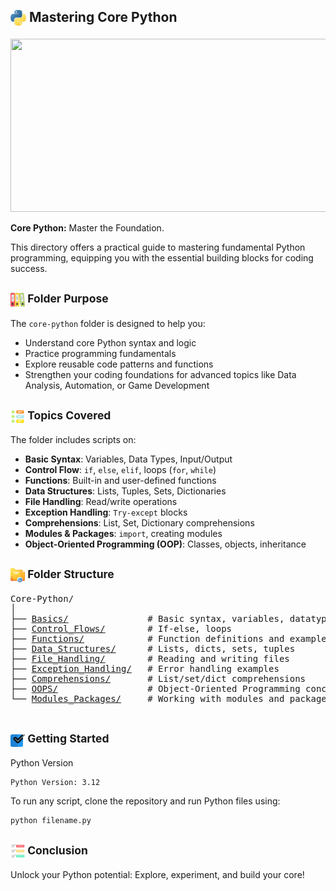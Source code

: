 <html>
<body>
  <h2><sub><img src="https://github.com/RadhikaDeshpande1010/skill-icon/blob/main/general-icon/python-icon.png" height="25" width="25"></sub> Mastering Core Python</h2>
  <img src="https://github.com/RadhikaDeshpande1010/Core-Python/blob/main/Core-Python.png" height="277" width="1200">
  <p><strong>Core Python:</strong> Master the Foundation.</p>
  <p>This directory offers a practical guide to mastering fundamental Python programming, equipping you with the essential building blocks for coding success.</p>

  <h2>
    <div style="display: flex; align-items: center;">
      <sub>
          <img src="https://github.com/RadhikaDeshpande1010/skill-icon/blob/main/general-icon/folder-purpose.png" alt="Icon" height="23" width="23" valign="middle"> 
          <span style="margin: 0;">Folder Purpose</span>
      </sub>
    </div>
  </h2>
  <p>The <code>core-python</code> folder is designed to help you:</p>
  <ul>
      <li>Understand core Python syntax and logic</li>
      <li>Practice programming fundamentals</li>
      <li>Explore reusable code patterns and functions</li>
       <li>Strengthen your coding foundations for advanced topics like Data Analysis, Automation, or Game Development</li>
  </ul>
      
  <h2>
    <div style="display: flex; align-items: center;">
       <sub>
          <img src="https://github.com/RadhikaDeshpande1010/skill-icon/blob/main/general-icon/topics-covered.png" alt="Icon" height="23" width="23" valign="middle"> 
          <span style="margin: 0;">Topics Covered</span>
       </sub>
    </div>
  </h2>
  <p>The folder includes scripts on:</p>
    <ul>
        <li><strong>Basic Syntax</strong>: Variables, Data Types, Input/Output</li>
        <li><strong>Control Flow</strong>: <code>if</code>, <code>else</code>, <code>elif</code>, loops (<code>for</code>, <code>while</code>)</li>
        <li><strong>Functions</strong>: Built-in and user-defined functions</li>
        <li><strong>Data Structures</strong>: Lists, Tuples, Sets, Dictionaries</li>
        <li><strong>File Handling</strong>: Read/write operations</li>
        <li><strong>Exception Handling</strong>: <code>Try-except</code> blocks</li>
        <li><strong>Comprehensions</strong>: List, Set, Dictionary comprehensions</li>
        <li><strong>Modules & Packages</strong>: <code>import</code>, creating modules</li>
        <li><strong>Object-Oriented Programming (OOP)</strong>: Classes, objects, inheritance</li>
    </ul>
  <p>
  
  <h2>
    <div style="display: flex; align-items: center;">
      <sub>
          <img src="https://github.com/RadhikaDeshpande1010/skill-icon/blob/main/general-icon/folder-structure.png" alt="Icon" height="23" width="23" valign="middle"> 
          <span style="margin: 0;">Folder Structure</span>
      </sub>
    </div>
  </h2>
  <div class="folder-structure">
    <pre>
Core-Python/
│
├── <a href="Core-Python/Basics.md">Basics/</a>               # Basic syntax, variables, datatypes
├── <a href="Core-Python/Control_Flows">Control_Flows/</a>        # If-else, loops
├── <a href="Core-Python/Functions">Functions/</a>            # Function definitions and examples
├── <a href="Core-Python/Data_Structures">Data_Structures/</a>      # Lists, dicts, sets, tuples
├── <a href="Core-Python/File_Handling">File_Handling/</a>        # Reading and writing files
├── <a href="Core-Python/Exception_Handling">Exception_Handling/</a>   # Error handling examples
├── <a href="Core-Python/Comprehensions">Comprehensions/</a>       # List/set/dict comprehensions
├── <a href="Core-Python/OOPS">OOPS/</a>                 # Object-Oriented Programming concepts
└── <a href="Core-Python/Modules_Packages">Modules_Packages/</a>     # Working with modules and packages
      </pre>
    </div>

  <h2>
    <div style="display: flex; align-items: center;">
      <sub>
          <img src="https://github.com/RadhikaDeshpande1010/skill-icon/blob/main/general-icon/Start.png" alt="Icon" height="23" width="23" valign="middle"> 
          <span style="margin: 0;">Getting Started</span>
      </sub>
    </div>
  </h2>

  <p>Python Version</p>
  <pre><code>Python Version: 3.12</code></pre>
  <p>To run any script, clone the repository and run Python files using:</p>
  <pre><code>python filename.py</code></pre>
    
  <h2>
    <div style="display: flex; align-items: center;">
      <sub>
          <img src="https://github.com/RadhikaDeshpande1010/skill-icon/blob/main/general-icon/Conclusion.png" alt="Icon" height="23" width="23" valign="middle"> 
          <span style="margin: 0;">Conclusion</span>
      </sub>
    </div>
  </h2>
  
  <p>Unlock your Python potential: Explore, experiment, and build your core!</p>
  
  </body>
</html>
